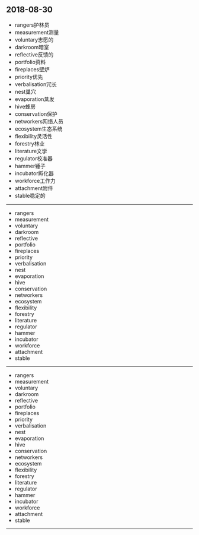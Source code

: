 2018-08-30
---
- rangers护林员
- measurement测量
- voluntary志愿的
- darkroom暗室
- reflective反馈的
- portfolio资料
- fireplaces壁炉
- priority优先
- verbalisation冗长
- nest巢穴
- evaporation蒸发
- hive蜂房
- conservation保护
- networkers网络人员
- ecosystem生态系统
- flexibility灵活性
- forestry林业
- literature文学
- regulator校准器
- hammer锤子
- incubator孵化器
- workforce工作力
- attachment附件
- stable稳定的 
---
- rangers 
- measurement 
- voluntary 
- darkroom 
- reflective 
- portfolio 
- fireplaces 
- priority 
- verbalisation 
- nest 
- evaporation 
- hive 
- conservation 
- networkers 
- ecosystem 
- flexibility 
- forestry 
- literature 
- regulator 
- hammer 
- incubator 
- workforce 
- attachment 
- stable 
---
- rangers 
- measurement 
- voluntary 
- darkroom 
- reflective 
- portfolio 
- fireplaces 
- priority 
- verbalisation 
- nest 
- evaporation 
- hive 
- conservation 
- networkers 
- ecosystem 
- flexibility 
- forestry 
- literature 
- regulator 
- hammer 
- incubator 
- workforce
- attachment 
- stable 
---